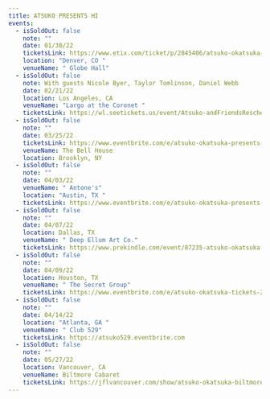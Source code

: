 ```yaml
---
title: ATSUKO PRESENTS HI
events:
  - isSoldOut: false
    note: ""
    date: 01/30/22
    ticketsLink: https://www.etix.com/ticket/p/2845406/atsuko-okatsuka-denver-globe-hall
    location: "Denver, CO "
    venueName: " Globe Hall"
  - isSoldOut: false
    note: With guests Nicole Byer, Taylor Tomlinson, Daniel Webb
    date: 02/21/22
    location: Los Angeles, CA
    venueName: "Largo at the Coronet "
    ticketsLink: https://wl.seetickets.us/event/Atsuko-andFriendsRescheduledfrom113/458284?afflky=LargoAtTheCoronet
  - isSoldOut: false
    note: ""
    date: 03/25/22
    ticketsLink: https://www.eventbrite.com/e/atsuko-okatsuka-presents-hi-tickets-267064054777
    venueName: The Bell House
    location: Brooklyn, NY
  - isSoldOut: false
    note: ""
    date: 04/03/22
    venueName: " Antone's"
    location: "Austin, TX "
    ticketsLink: https://www.eventbrite.com/e/atsuko-okatsuka-presents-hi-tickets-203388379117
  - isSoldOut: false
    note: ""
    date: 04/07/22
    location: Dallas, TX
    venueName: " Deep Ellum Art Co."
    ticketsLink: https://www.prekindle.com/event/87235-atsuko-okatsuka-dallas
  - isSoldOut: false
    note: ""
    date: 04/09/22
    location: Houston, TX
    venueName: " The Secret Group"
    ticketsLink: https://www.eventbrite.com/e/atsuko-okatsuka-tickets-210038188877
  - isSoldOut: false
    note: ""
    date: 04/14/22
    location: "Atlanta, GA "
    venueName: " Club 529"
    ticketsLink: https://atsuko529.eventbrite.com
  - isSoldOut: false
    note: ""
    date: 05/27/22
    location: Vancouver, CA
    venueName: Biltmore Cabaret
    ticketsLink: https://jflvancouver.com/show/atsuko-okatsuka-biltmore/
---
```

